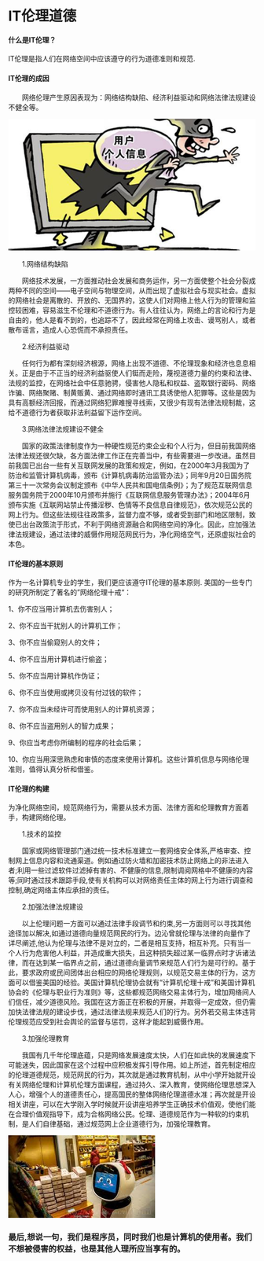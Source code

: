 # IT伦理道德
#### 什么是IT伦理？
IT伦理是指人们在网络空间中应该遵守的行为道德准则和规范.

#### IT伦理的成因
　　网络伦理产生原因表现为：网络结构缺陷、经济利益驱动和网络法律法规建设不健全等。

![all](/images/30.jpg)

　　1.网络结构缺陷

　　网络技术发展，一方面推动社会发展和商务运作，另一方面使整个社会分裂成两种不同的空间——电子空间与物理空间，从而出现了虚拟社会与现实社会。虚拟的网络社会是离散的、开放的、无国界的，这使人们对网络上他人行为的管理和监控较困难，容易滋生不伦理和不道德行为。有人往往认为，网络上的言论和行为是自由的，他人是看不到的，也追踪不了，因此经常在网络上攻击、谩骂别人，或者散布谣言，造成人心恐慌而不承担责任。

　　2.经济利益驱动

　　任何行为都有深刻经济根源，网络上出现不道德、不伦理现象和经济也息息相关。正是由于不正当的经济利益驱使人们铤而走险，蔑视道德力量的约束和法律、法规的监控，在网络社会中任意驰骋，侵害他人隐私和权益、盗取银行密码、网络诈骗、网络聚赌、制黄贩黄、通过网络即时通讯工具诱使他人犯罪等。这些是因为具有高额经济回报，而通过网络犯罪难搜寻线索，又很少有现有法律法规制裁，这给不道德行为者获取非法利益留下运作空间。

　　3.网络法律法规建设不健全

　　国家的政策法律制度作为一种硬性规范约束企业和个人行为，但目前我国网络法律法规还很欠缺，各方面法律工作正在完善当中，有些需要进一步改进。虽然目前我国已出台一些有关互联网发展的政策和规定，例如，在2000年3月我国为了防治和监管计算机病毒，颁布《计算机病毒防治监管办法》；同年9月20日国务院第三十一次常务会议制定颁布《中华人民共和国电信条例》；为了规范互联网信息服务国务院于2000年10月颁布并施行《互联网信息服务管理办法》；2004年6月颁布实施《互联网站禁止传播淫秽、色情等不良信息自律规范》，依次规范公民的网上行为。但这些法规往往政策多，监督力度不够，或者受到部门和地区限制，致使已出台政策流于形式，不利于网络资源融合和网络空间的净化。因此，应加强法律法规建设，通过法律的威慑作用规范网民行为，净化网络空气，还原虚拟社会的本色。

#### IT伦理的基本原则
作为一名计算机专业的学生，我们更应该遵守IT伦理的基本原则.
美国的一些专门的研究所制定了著名的”网络伦理十戒“：

1、你不应当用计算机去伤害别人；

2、你不应当干扰别人的计算机工作；

3、你不应当偷窥别人的文件；

4、你不应当用计算机进行偷盗；

5、你不应当用计算机作伪证；

6、你不应当使用或拷贝没有付过钱的软件；

7、你不应当未经许可而使用别人的计算机资源；

8、你不应当盗用别人的智力成果；

9、你应当考虑你所编制的程序的社会后果；

10、你应当用深思熟虑和审慎的态度来使用计算机。这些计算机信息与网络伦理准则，值得认真分析和借鉴。

#### IT伦理的构建
为净化网络空间，规范网络行为，需要从技术方面、法律方面和伦理教育方面着手，构建网络伦理。

　　1.技术的监控

　　国家或网络管理部门通过统一技术标准建立一套网络安全体系,严格审查、控制网上信息内容和流通渠道。例如通过防火墙和加密技术防止网络上的非法进入者;利用一些过滤软件过滤掉有害的、不健康的信息,限制调阅网格中不健康的内容等;同时通过技术跟踪手段,使有关机构可以对网络责任主体的网上行为进行调查和控制,确定网络主体应承担的责任。

　　2.加强法律法规建设

　　以上伦理问题一方面可以通过法律手段调节和约束,另一方面则可以寻找其他途径加以解决,如通过道德向量规范网民的行为。边沁曾就伦理与法律的向量作了详尽阐述,他认为伦理与法律不是对立的，二者是相互支持，相互补充。只有当一个人行为危害他人利益，并造成重大损失，且这种损失超过某一临界点时才诉诸法律，而在达到某一临界点之前，通过道德向量调节来规范人们行为是可行的。基于此，要求政府或民间团体出台相应的网络伦理规则，以规范交易主体的行为，这方面可以借鉴美国的经验。美国计算机伦理协会就有“计算机伦理十戒”和美国计算机协会的《伦理与职业行为准则》等，这些都规范网络交易主体行为，增加网络间人们信任，减少道德风险。我国在这方面正在积极的开展，并取得一定成效，但仍需加快法律法规的建设步伐，通过法律法规来规范人们的行为。另外若交易主体违背伦理规范应受到社会舆论的监督与惩罚，这样才能起到威慑作用。

　　3.加强伦理教育

　　我国有几千年伦理底蕴，只是网络发展速度太快，人们在如此快的发展速度下可能迷失，因此国家在这个过程中应积极发挥引导作用。如上所述，首先制定相应的伦理道德规范，规范网民的行为，其次就是通过教育机制，从中小学开始就开设有关网络伦理和计算机伦理方面课程，通过持久、深入教育，使网络伦理思想深入人心，增强个人的道德责任心，提高国民的整体网络伦理道德水准；再次就是开设相关讲座，可以在大学刚入学时候就开设讲座培养学生正确技术价值观，使他们能在合理价值观指导下，成为合格网络公民。伦理、道德规范作为一种软的约束机制，是人们自律基础，通过规范网上企业道德行为，加强伦理教育。
  
![all](/images/31.jpg)

### 最后,想说一句，我们是程序员，同时我们也是计算机的使用者。我们不想被侵害的权益，也是其他人理所应当享有的。
